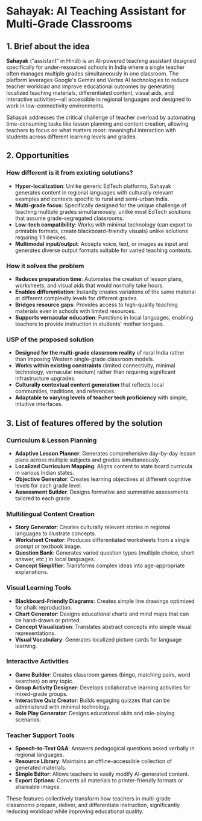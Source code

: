 # Sahayak: AI Teaching Assistant for Multi-Grade Classrooms

## 1. Brief about the idea

**Sahayak** ("assistant" in Hindi) is an AI-powered teaching assistant designed specifically for under-resourced schools in India where a single teacher often manages multiple grades simultaneously in one classroom. The platform leverages Google's Gemini and Vertex AI technologies to reduce teacher workload and improve educational outcomes by generating localized teaching materials, differentiated content, visual aids, and interactive activities—all accessible in regional languages and designed to work in low-connectivity environments.

Sahayak addresses the critical challenge of teacher overload by automating time-consuming tasks like lesson planning and content creation, allowing teachers to focus on what matters most: meaningful interaction with students across different learning levels and grades.

## 2. Opportunities

### How different is it from existing solutions?
- **Hyper-localization**: Unlike generic EdTech platforms, Sahayak generates content in regional languages with culturally relevant examples and contexts specific to rural and semi-urban India.
- **Multi-grade focus**: Specifically designed for the unique challenge of teaching multiple grades simultaneously, unlike most EdTech solutions that assume grade-segregated classrooms.
- **Low-tech compatibility**: Works with minimal technology (can export to printable formats, create blackboard-friendly visuals) unlike solutions requiring 1:1 devices.
- **Multimodal input/output**: Accepts voice, text, or images as input and generates diverse output formats suitable for varied teaching contexts.

### How it solves the problem
- **Reduces preparation time**: Automates the creation of lesson plans, worksheets, and visual aids that would normally take hours.
- **Enables differentiation**: Instantly creates variations of the same material at different complexity levels for different grades.
- **Bridges resource gaps**: Provides access to high-quality teaching materials even in schools with limited resources.
- **Supports vernacular education**: Functions in local languages, enabling teachers to provide instruction in students' mother tongues.

### USP of the proposed solution
- **Designed for the multi-grade classroom reality** of rural India rather than imposing Western single-grade classroom models.
- **Works within existing constraints** (limited connectivity, minimal technology, vernacular medium) rather than requiring significant infrastructure upgrades.
- **Culturally contextual content generation** that reflects local communities, traditions, and references.
- **Adaptable to varying levels of teacher tech proficiency** with simple, intuitive interfaces.

## 3. List of features offered by the solution

### Curriculum & Lesson Planning
- **Adaptive Lesson Planner**: Generates comprehensive day-by-day lesson plans across multiple subjects and grades simultaneously.
- **Localized Curriculum Mapping**: Aligns content to state board curricula in various Indian states.
- **Objective Generator**: Creates learning objectives at different cognitive levels for each grade level.
- **Assessment Builder**: Designs formative and summative assessments tailored to each grade.

### Multilingual Content Creation
- **Story Generator**: Creates culturally relevant stories in regional languages to illustrate concepts.
- **Worksheet Creator**: Produces differentiated worksheets from a single prompt or textbook image.
- **Question Bank**: Generates varied question types (multiple choice, short answer, etc.) in local languages.
- **Concept Simplifier**: Transforms complex ideas into age-appropriate explanations.

### Visual Learning Tools
- **Blackboard-Friendly Diagrams**: Creates simple line drawings optimized for chalk reproduction.
- **Chart Generator**: Designs educational charts and mind maps that can be hand-drawn or printed.
- **Concept Visualization**: Translates abstract concepts into simple visual representations.
- **Visual Vocabulary**: Generates localized picture cards for language learning.

### Interactive Activities
- **Game Builder**: Creates classroom games (bingo, matching pairs, word searches) on any topic.
- **Group Activity Designer**: Develops collaborative learning activities for mixed-grade groups.
- **Interactive Quiz Creator**: Builds engaging quizzes that can be administered with minimal technology.
- **Role Play Generator**: Designs educational skits and role-playing scenarios.

### Teacher Support Tools
- **Speech-to-Text Q&A**: Answers pedagogical questions asked verbally in regional languages.
- **Resource Library**: Maintains an offline-accessible collection of generated materials.
- **Simple Editor**: Allows teachers to easily modify AI-generated content.
- **Export Options**: Converts all materials to printer-friendly formats or shareable images.

These features collectively transform how teachers in multi-grade classrooms prepare, deliver, and differentiate instruction, significantly reducing workload while improving educational quality.